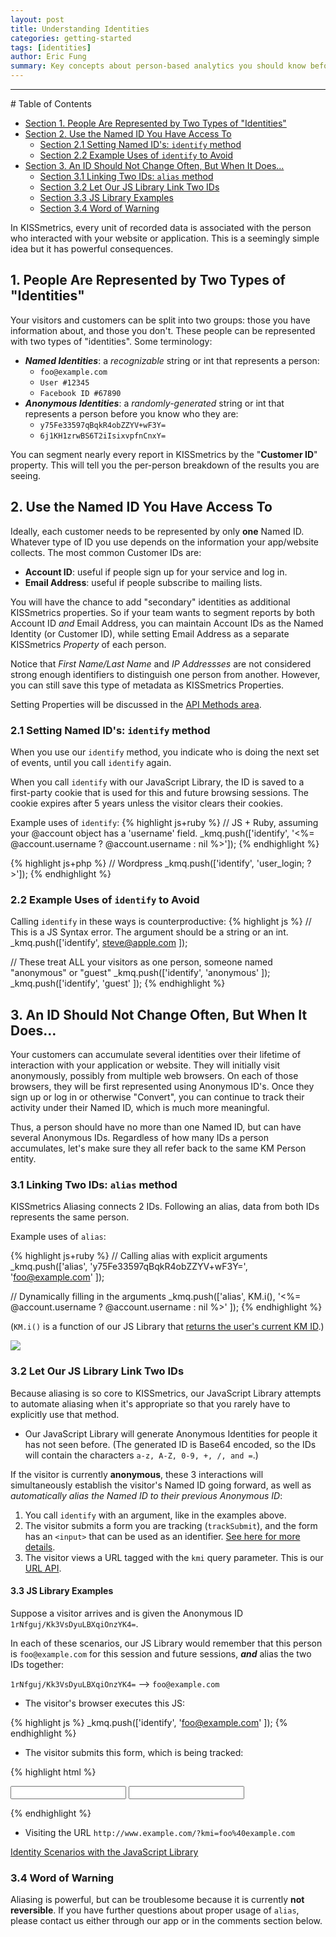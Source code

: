 ```yaml
---
layout: post
title: Understanding Identities
categories: getting-started
tags: [identities]
author: Eric Fung
summary: Key concepts about person-based analytics you should know before using KISSmetrics.
---
```

<hr />
# Table of Contents

* [Section 1. People Are Represented by Two Types of "Identities"][section1]
* [Section 2. Use the Named ID You Have Access To][section2]
    * [Section 2.1 Setting Named ID's: `identify` method][section2.1]
    * [Section 2.2 Example Uses of `identify` to Avoid][section2.2]
* [Section 3. An ID Should Not Change Often, But When It Does...][section3]
    * [Section 3.1 Linking Two IDs: `alias` method][section3.1]
    * [Section 3.2 Let Our JS Library Link Two IDs][section3.2]
    * [Section 3.3 JS Library Examples][section3.3]
    * [Section 3.4 Word of Warning][section3.4]


In KISSmetrics, every unit of recorded data is associated with the person who interacted with your website or application. This is a seemingly simple idea but it has powerful consequences.

<a name="section-1"></a>
## 1. People Are Represented by Two Types of "Identities"

Your visitors and customers can be split into two groups: those you have information about, and those you don't. These people can be represented with two types of "identities". Some terminology:

* ***Named Identities***: a *recognizable* string or int that represents a person:
  * `foo@example.com`
  * `User #12345`
  * `Facebook ID #67890`
* ***Anonymous Identities***: a *randomly-generated* string or int that represents a person before you know who they are:
  * `y75Fe33597qBqkR4obZZYV+wF3Y=`
  * `6j1KH1zrwBS6T2iIsixvpfnCnxY=`

You can segment nearly every report in KISSmetrics by the "**Customer ID**" property. This will tell you the per-person breakdown of the results you are seeing.

<a name="section-2"></a>
## 2. Use the Named ID You Have Access To

Ideally, each customer needs to be represented by only **one** Named ID. Whatever type of ID you use depends on the information your app/website collects. The most common Customer IDs are:

* **Account ID**: useful if people sign up for your service and log in.
* **Email Address**: useful if people subscribe to mailing lists.

You will have the chance to add "secondary" identities as additional KISSmetrics properties. So if your team wants to segment reports by both Account ID *and* Email Address, you can maintain Account IDs as the Named Identity (or Customer ID), while setting Email Address as a separate KISSmetrics *Property* of each person.

Notice that *First Name/Last Name* and *IP Addressses* are not considered strong enough identifiers to distinguish one person from another. However, you can still save this type of metadata as KISSmetrics Properties.

Setting Properties will be discussed in the [API Methods area][common-methods].

<a name="section-2.1"></a>
### 2.1 Setting Named ID's: `identify` method

When you use our `identify` method, you indicate who is doing the next set of events, until you call `identify` again.

When you call `identify` with our JavaScript Library, the ID is saved to a first-party cookie that is used for this and future browsing sessions. The cookie expires after 5 years unless the visitor clears their cookies.

Example uses of `identify`:
{% highlight js+ruby %}
// JS + Ruby, assuming your @account object has a 'username' field.
_kmq.push(['identify', '<%= @account.username ? @account.username : nil %>']);
{% endhighlight %}

{% highlight js+php %}
// Wordpress
_kmq.push(['identify', '<?php $current_user = wp_get_current_user(); if ( ($current_user instanceof WP_User) ) echo $current_user->user_login; ?>']);
{% endhighlight %}

<a name="section-2.2"></a>
### 2.2 Example Uses of `identify` to Avoid

Calling `identify` in these ways is counterproductive:
{% highlight js %}
// This is a JS Syntax error. The argument should be a string or an int.
_kmq.push(['identify', steve@apple.com ]);

// These treat ALL your visitors as one person, someone named "anonymous" or "guest"
_kmq.push(['identify', 'anonymous' ]);
_kmq.push(['identify', 'guest' ]);
{% endhighlight %}

<a name="section-3"></a>
## 3. An ID Should Not Change Often, But When It Does…

Your customers can accumulate several identities over their lifetime of interaction with your application or website. They will initially visit anonymously, possibly from multiple web browsers. On each of those browsers, they will be first represented using Anonymous ID's. Once they sign up or log in or otherwise "Convert", you can continue to track their activity under their Named ID, which is much more meaningful.

Thus, a person should have no more than one Named ID, but can have several Anonymous IDs. Regardless of how many IDs a person accumulates, let's make sure they all refer back to the same KM Person entity.

<a name="section-3.1"></a>
### 3.1 Linking Two IDs: `alias` method

KISSmetrics Aliasing connects 2 IDs. Following an alias, data from both IDs represents the same person.

Example uses of `alias`:

{% highlight js+ruby %}
// Calling alias with explicit arguments
_kmq.push(['alias', 'y75Fe33597qBqkR4obZZYV+wF3Y=', 'foo@example.com' ]);

// Dynamically filling in the arguments
_kmq.push(['alias', KM.i(), '<%= @account.username ? @account.username : nil %>' ]);
{% endhighlight %}

(`KM.i()` is a function of our JS Library that [returns the user's current KM ID][js-ids].)

![][alias-regular]

<a name="section-3.2"></a>
### 3.2 Let Our JS Library Link Two IDs

Because aliasing is so core to KISSmetrics, our JavaScript Library attempts to automate aliasing when it's appropriate so that you rarely have to explicitly use that method.

* Our JavaScript Library will generate Anonymous Identities for people it has not seen before. (The generated ID is Base64 encoded, so the IDs will contain the characters `a-z, A-Z, 0-9, +, /, and =`.)

If the visitor is currently **anonymous**, these 3 interactions will simultaneously establish the visitor's Named ID going forward, as well as *automatically alias the Named ID to their previous Anonymous ID*:

1. You call `identify` with an argument, like in the examples above.
2. The visitor submits a form you are tracking (`trackSubmit`), and the form has an `<input>` that can be used as an identifier. [See here for more details][id-from-form].
3. The visitor views a URL tagged with the `kmi` query parameter. This is our [URL API][url-api].

<a name="section-3.3"></a>
<a name="identities-with-the-javascript-library"></a>
#### 3.3 JS Library Examples

Suppose a visitor arrives and is given the Anonymous ID `1rNfguj/Kk3VsDyuLBXqiOnzYK4=`.

In each of these scenarios, our JS Library would remember that this person is `foo@example.com` for this session and future sessions, ***and*** alias the two IDs together:

`1rNfguj/Kk3VsDyuLBXqiOnzYK4=` --> `foo@example.com`

* The visitor's browser executes this JS:

{% highlight js %}
_kmq.push(['identify', 'foo@example.com' ]);
{% endhighlight %}

* The visitor submits this form, which is being tracked:

{% highlight html %}
<form id="login_form" onsubmit="login()">
  <input name="email" type="text"></input>
  <input name="password" type="password"></input>
</form>
<script type="text/javascript">
  _kmq.push(['trackSubmit', 'login_form', 'Logged In']);
</script>
{% endhighlight %}

* Visiting the URL `http://www.example.com/?kmi=foo%40example.com`

[Identity Scenarios with the JavaScript Library][js-ids-info]

<a name="section-3.4"></a>
### 3.4 Word of Warning

Aliasing is powerful, but can be troublesome because it is currently **not reversible**. If you have further questions about proper usage of `alias`, please contact us either through our app or in the comments section below.

<!--
## 4. Consider: when you are using several of our integrations.

KISSmetrics lets you incorporate data from several data sources--from integrations with multiple platforms and from libraries in several languages. They may not all use the same Customer ID, so you may need to find the common links between these sources. That way, you could script a way to alias all the relevant IDs together, ensuring your customer data is not fragmented.
-->

[section1]: #section-1
[section2]: #section-2
[section2.1]: #section-2.1
[section2.2]: #section-2.2
[section3]: #section-3
[section3.1]: #section-3.1
[section3.2]: #section-3.2
[section3.3]: #section-3.3
[section3.4]: #section-3.4

[common-methods]: /apis/common-methods
[js-ids]: /apis/javascript/javascript-identities.html
[url-api]: /apis/url.html
[id-from-form]: /apis/javascript/javascript-specific/#identifying-a-person-from-a-form-field

[js-ids-info]: https://s3.amazonaws.com/kissmetrics-support-files/assets/getting-started/understanding-identities/js-ids.pdf
[alias-regular]: https://s3.amazonaws.com/kissmetrics-support-files/assets/troubleshooting/troubleshooting-identities/alias-regular.png